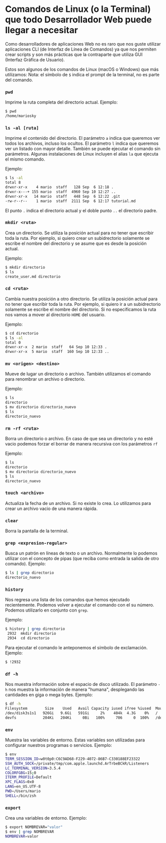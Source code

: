 # Comandos de Linux (o la Terminal) que todo Desarrollador Web puede llegar a necesitar

Como desarrolladores de aplicaciones Web no es raro que nos guste utilizar 
aplicaciones CLI (de Interfaz de Línea de Comandos) ya que nos permiten crear scripts y
son más prácticas que la contraparte que utiliza GUI (Interfaz Gráfica de Usuario).

Estos son algunos de los comandos de Linux (macOS o Windows) que más utilizamos:
Nota: el símbolo de `$` indica el prompt de la terminal, no es parte del comando.

### `pwd` 
Imprime la ruta completa del directorio actual.
Ejemplo:
```bash
$ pwd
/home/mariosky
```

### `ls -al [ruta]` 
Imprime el contenido del directorio. El parámetro `a` indica que queremos ver todos 
los archivos, incluso los ocultos. El parámetro `l` indica que queremos ver un listado 
con mayor detalle. También se puede ejecutar el comando sin parámetros. Algunas instalaciones 
de Linux incluyen el alias `la` que ejecuta el mismo comando.

Ejemplo:
```bash
$ ls -al 
total 8
drwxr-xr-x    4 mario  staff   128 Sep  6 12:18 .
drwxr-x---+ 155 mario  staff  4960 Sep 10 12:27 ..
drwxr-xr-x   14 mario  staff   448 Sep  6 12:22 .git
-rw-r--r--    1 mario  staff  2111 Sep  6 12:17 tutorial.md
```
El punto `.` indica el directorio actual y el doble punto `..` el directorio padre.

### `mkdir <ruta>` 
Crea un directorio. Se utiliza la posición actual para 
no tener que escribir toda la ruta. Por ejemplo, si quiero crear un subidrectorio
solamente se escribe el nombre del directorio y se asume que es desde la posición actual.

Ejemplo:
```bash
$ mkdir directorio
$ ls
create_user.md directorio
```

### `cd <ruta>` 
Cambia nuestra posición a otro directorio. Se utiliza la posición actual para 
no tener que escribir toda la ruta. Por ejemplo, si quiero ir a un subidrectorio
solamente se escribe el nombre del directorio. Si no especificamos la ruta 
nos vamos a mover al directorio `HOME` del usuario.

Ejemplo:
```bash
$ cd directorio
$ ls -al
total 0
drwxr-xr-x  2 mario  staff   64 Sep 10 12:33 .
drwxr-xr-x  5 mario  staff  160 Sep 10 12:33 ..
```

### `mv <origen> <destino>`  
Mueve de lugar un directorio o archivo. También utilizamos el comando para renombrar un archivo o directorio.

Ejemplo:
```bash
$ ls
directorio
$ mv directorio directorio_nuevo
$ ls
directorio_nuevo
```

### `rm -rf <ruta>`  
Borra un directorio o archivo. En caso de que sea un directorio y no esté vacio
podemos forzar el borrar de manera recursiva con los parámetros `rf` 

Ejemplo:
```bash
$ ls
directorio
$ mv directorio directorio_nuevo
$ ls
directorio_nuevo
```

### `touch <archivo>` 
Actualiza la fecha de un archivo. Si no existe lo crea. Lo utilizamos para 
crear un archivo vacio de una manera rápida.

### `clear`
Borra la pantalla de la terminal.

### `grep <expresion-regular>`
Busca un patrón en líneas de texto o un archivo. Normalmente lo podemos
utilizar con el concepto de pipas (que reciba como entrada la salida de otro comando). 
Ejemplo:
```bash
$ ls | grep directorio
directorio_nuevo
```

### `history`
Nos regresa una lista de los comandos que hemos ejecutado recientemente. Podemos
volver a ejecutar el comando con el su número. Podemos utilizarlo en conjunto con 
`grep`.

Ejemplo:
```bash
$ history | grep directorio
 2932  mkdir directorio
 2934  cd directorio
```
Para ejecutar el comando le anteponemos el símbolo de exclamación.
Ejemplo:
```bash
$ !2932
```

### `df -h`
Nos muestra información sobre el espacio de disco utilizado. El 
parámetro `-h` nos muestra la información de manera "humana", desplegando 
las cantidades en giga o mega bytes.
Ejemplo:
```bash
$ df -h
Filesystem        Size    Used   Avail Capacity iused ifree %iused  Mounted on
/dev/disk3s1s1   926Gi   9.6Gi   591Gi     2%    404k  4.3G    0%   /
devfs            204Ki   204Ki     0Bi   100%     706     0  100%   /dev
```

### `env`
Muestra las variables de entorno. Estas variables son utilizadas 
para configurar nuestros programas o servicios.
Ejemplo:
```bash
$ env
TERM_SESSION_ID=w0t0p0:C6C9AD68-F229-4072-86B7-C330188EF23322
SSH_AUTH_SOCK=/private/tmp/com.apple.launchd.ArTrbeBCkR/Listeners
LC_TERMINAL_VERSION=3.5.4
COLORFGBG=15;0
ITERM_PROFILE=Default
XPC_FLAGS=0x0
LANG=en_US.UTF-8
PWD=/Users/mario
SHELL=/bin/zsh
```


### `export` 
Crea una variables de entorno.
Ejemplo:
```bash
$ export NOMBREVAR="valor"
$ env | grep NOMBREVAR
NOMBREVAR=valor
```
